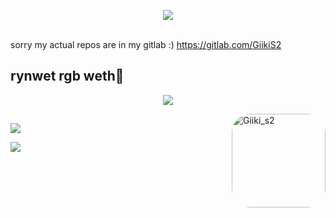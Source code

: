 <p align="center">
  <img src="https://media.discordapp.net/attachments/925137065224597567/926869621485756416/floppa-wave.gif" /><br><br>
</p>

sorry my actual repos are in my gitlab :)
https://gitlab.com/GiikiS2

## rynwet rgb weth🤠
<p align="center">
  <img src="https://github-readme-stats.vercel.app/api/top-langs/?username=giikis2&show_icons=true&hide_border=true&theme=tokyonight&langs_count=10&layout=compact"/>
</p>
  <img align="right" alt="Giiki_s2" height="150" style="border-radius: 30px;" src="https://media.discordapp.net/attachments/925137065224597567/930700037527339048/rem_td_sujo.png">
</div>
  
  ##
 
<div> 
  <a href="https://www.youtube.com/channel/UCSCSoy_8oSh7Lgo0W0N1-uw" target="_blank"><img src="https://img.shields.io/badge/YouTube-FF0000?style=for-the-badge&logo=youtube&logoColor=white" target="_blank"></a>

 <a href="https://discord.com/users/240269142848962560" target="_blank"><img src="https://img.shields.io/badge/Discord-7289DA?style=for-the-badge&logo=discord&logoColor=white" target="_blank"></a> 
</div>
